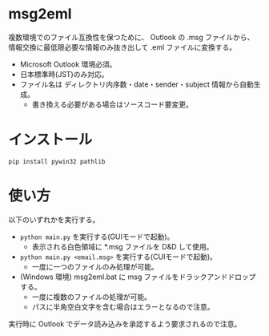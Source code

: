 # msg2eml

複数環境でのファイル互換性を保つために、
Outlook の .msg ファイルから、
情報交換に最低限必要な情報のみ抜き出して .eml ファイルに変換する。

* Microsoft Outlook 環境必須。
* 日本標準時(JST)のみ対応。
* ファイル名は ディレクトリ内序数・date・sender・subject 情報から自動生成。
  * 書き換える必要がある場合はソースコード要変更。

# インストール

```
pip install pywin32 pathlib
```

# 使い方

以下のいずれかを実行する。

* `python main.py` を実行する(GUIモードで起動)。
  * 表示される白色領域に *.msg ファイルを D&D して使用。
* `python main.py <email.msg>` を実行する(CUIモードで起動)。
  * 一度に一つのファイルのみ処理が可能。
* (Windows 環境) msg2eml.bat に msg ファイルをドラックアンドドロップする。
  * 一度に複数のファイルの処理が可能。
  * パスに半角空白文字を含む場合はエラーとなるので注意。

実行時に Outlook でデータ読み込みを承認するよう要求されるので注意。

